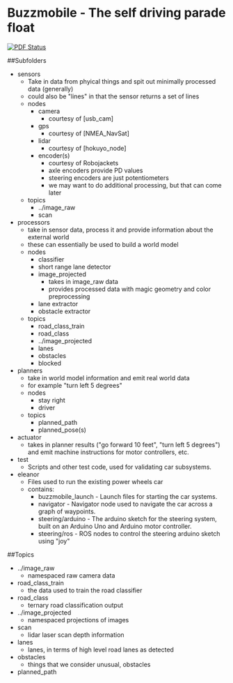 Buzzmobile - The self driving parade float
================
[![PDF Status](https://www.sharelatex.com/github/repos/gtagency/buzzmobile/builds/latest/badge.svg)](https://www.sharelatex.com/github/repos/gtagency/buzzmobile/builds/latest/output.pdf)


##Subfolders
- sensors
  - Take in data from phyical things and spit out minimally processed data (generally)
  - could also be "lines" in that the sensor returns a set of lines
  - nodes
    - camera
      - courtesy of [usb_cam]
    - gps
      - courtesy of [NMEA_NavSat]
    - lidar
      - courtesy of [hokuyo_node]
    - encoder(s)
      - courtesy of Robojackets
      - axle encoders provide PD values
      - steering encoders are just potentiometers
      - we may want to do additional processing, but that can come later
  - topics
    - ../image_raw
    - scan
- processors
  - take in sensor data, process it and provide information about the external world
  - these can essentially be used to build a world model
  - nodes
    - classifier
    - short range lane detector
    - image_projected
      - takes in image_raw data
      - provides processed data with magic geometry and color preprocessing
    - lane extractor
    - obstacle extractor
  - topics
    - road_class_train
    - road_class
    - ../image_projected
    - lanes
    - obstacles
    - blocked
- planners
  - take in world model information and emit real world data
  - for example "turn left 5 degrees"
  - nodes
    - stay right
    - driver
  - topics
    - planned_path
    - planned_pose(s)
- actuator
  - takes in planner results ("go forward 10 feet", "turn left 5 degrees") and emit machine instructions for motor controllers, etc.
- test
  - Scripts and other test code, used for validating car subsystems.
- eleanor
  - Files used to run the existing power wheels car
  - contains:
    - buzzmobile_launch - Launch files for starting the car systems.
    - navigator - Navigator node used to navigate the car across a graph of waypoints.
    - steering/arduino - The arduino sketch for the steering system, built on an Arduino Uno and Arduino motor controller.
    - steering/ros - ROS nodes to control the steering arduino sketch using "joy"


##Topics
- ../image_raw
  - namespaced raw camera data
- road_class_train
  - the data used to train the road classifier
- road_class
  - ternary road classification output
- ../image_projected
  - namespaced projections of images
- scan
  - lidar laser scan depth information
- lanes
  - lanes, in terms of high level road lanes as detected
- obstacles
  - things that we consider unusual, obstacles
- planned_path
